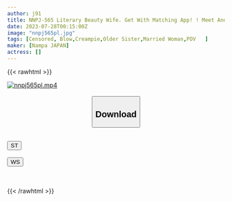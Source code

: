 ```yaml
---
author: j91
title: NNPJ-565 Literary Beauty Wife. Get With Matching App! ! Meet And Immediately Go To The Super Fast Hotel! The Beautiful Wife Was A Good Unequaled Tadaman Bitch For Immediate Convenience. Married Woman Sumire-san.
date: 2023-07-28T00:15:00Z
image: "nnpj565pl.jpg"
tags: [Censored, Blow,Creampie,Older Sister,Married Woman,POV	]
maker: [Nampa JAPAN]
actress: []
---
```



{{< rawhtml >}}

<div class="video" data-videoid="LpbGJRl3wdHRX4m">
    <a href="javascript:;">
        <img src="https://my.j91.asia/posts/nnpj565pl/nnpj565pl.jpg" width="WIDTH" height="HEIGHT" alt="nnpj565pl.mp4" loading="lazy">
    </a>
</div>

<script type="text/javascript" src="https://j91.asia/asset/on-demand-st.js"></script>

<br>
  <link rel="stylesheet" href="https://j91.asia/asset/bs5.css">
  
  <center>
  <button class="btn btn-primary" type="button" data-bs-toggle="collapse" data-bs-target=".multi-collapse" aria-expanded="false" aria-controls="multiCollapseExample1 multiCollapseExample2"><h2>Download</h2></button></center>
</p>
<div class="row">
  <div class="col">
    <div class="collapse multi-collapse" id="multiCollapseExample1">
      <div class="card card-body">
	      	      <br>
<div class="buttons">  
<a href="https://streamtape.to/v/LpbGJRl3wdHRX4m"><button class="btn-hover color-3"><i class="fa fa-download"></i> ST</button></a></div>
    </div>
  </div>
</div>
  <div class="col">
    <div class="collapse multi-collapse" id="multiCollapseExample2">
      <div class="card card-body">
	      <br>
<div class="buttons">
    <a href="https://wolfstream.tv/qgjplgs0h7wd.html"><button class="btn-hover color-9"><i class="fa fa-download"></i> WS</button></a></div>
<br><br>
      </div>
    </div>
  </div>
</div>

{{< /rawhtml >}}